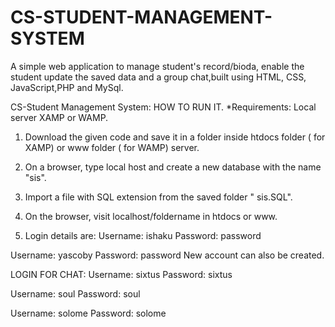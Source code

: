 # CS-STUDENT-MANAGEMENT-SYSTEM
A simple web application to manage student's record/bioda, enable the student update the saved data and a group chat,built using HTML, CSS, JavaScript,PHP and MySql.

CS-Student Management System: HOW TO RUN IT.
 *Requirements: Local server XAMP or WAMP.

1. Download the given code and save it in a folder inside htdocs folder ( for XAMP) or www folder ( for WAMP) server.

2. On a browser, type local host and create a new database with the name "sis".
3. Import a file with SQL extension from the saved folder " sis.SQL".
4. On the browser, visit localhost/foldername in htdocs or www.

5. Login details are:
Username: ishaku
Password: password

Username: yascoby
Password: password
New account can also be created.

LOGIN FOR CHAT:
Username: sixtus
Password: sixtus

Username: soul
Password: soul

Username: solome
Password: solome

